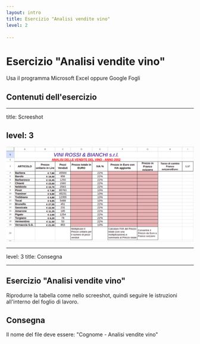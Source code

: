 ```yaml
---
layout: intro
title: Esercizio "Analisi vendite vino"
level: 2

---
```

# Esercizio "Analisi vendite vino"
Usa il programma Microsoft Excel oppure Google Fogli

## Contenuti dell'esercizio

<Toc columns="2" maxDepth="3" minDepth="3" mode="all" />

---
title: Screeshot

level: 3
---
![interlinea](/office/images/vini.png)

---
level: 3
title: Consegna

---
## Esercizio "Analisi vendite vino"

Riprodurre la tabella come nello screeshot, quindi seguire le istruzioni all'interno del foglio di lavoro.


## Consegna

Il nome del file deve essere: "Cognome - Analisi vendite vino"
